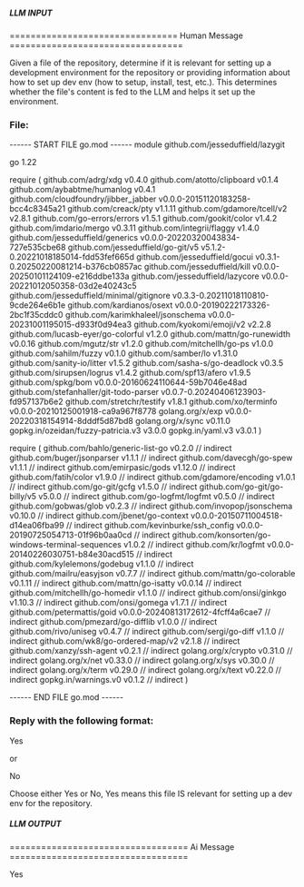 ##### LLM INPUT #####
================================ Human Message =================================

Given a file of the repository, determine if it is relevant for setting up a development environment for the repository or providing information about how to set up dev env (how to setup, install, test, etc.). This determines whether the file's content is fed to the LLM and helps it set up the environment.

### File:
------ START FILE go.mod ------
module github.com/jesseduffield/lazygit

go 1.22

require (
	github.com/adrg/xdg v0.4.0
	github.com/atotto/clipboard v0.1.4
	github.com/aybabtme/humanlog v0.4.1
	github.com/cloudfoundry/jibber_jabber v0.0.0-20151120183258-bcc4c8345a21
	github.com/creack/pty v1.1.11
	github.com/gdamore/tcell/v2 v2.8.1
	github.com/go-errors/errors v1.5.1
	github.com/gookit/color v1.4.2
	github.com/imdario/mergo v0.3.11
	github.com/integrii/flaggy v1.4.0
	github.com/jesseduffield/generics v0.0.0-20220320043834-727e535cbe68
	github.com/jesseduffield/go-git/v5 v5.1.2-0.20221018185014-fdd53fef665d
	github.com/jesseduffield/gocui v0.3.1-0.20250220081214-b376cb0857ac
	github.com/jesseduffield/kill v0.0.0-20250101124109-e216ddbe133a
	github.com/jesseduffield/lazycore v0.0.0-20221012050358-03d2e40243c5
	github.com/jesseduffield/minimal/gitignore v0.3.3-0.20211018110810-9cde264e6b1e
	github.com/kardianos/osext v0.0.0-20190222173326-2bc1f35cddc0
	github.com/karimkhaleel/jsonschema v0.0.0-20231001195015-d933f0d94ea3
	github.com/kyokomi/emoji/v2 v2.2.8
	github.com/lucasb-eyer/go-colorful v1.2.0
	github.com/mattn/go-runewidth v0.0.16
	github.com/mgutz/str v1.2.0
	github.com/mitchellh/go-ps v1.0.0
	github.com/sahilm/fuzzy v0.1.0
	github.com/samber/lo v1.31.0
	github.com/sanity-io/litter v1.5.2
	github.com/sasha-s/go-deadlock v0.3.5
	github.com/sirupsen/logrus v1.4.2
	github.com/spf13/afero v1.9.5
	github.com/spkg/bom v0.0.0-20160624110644-59b7046e48ad
	github.com/stefanhaller/git-todo-parser v0.0.7-0.20240406123903-fd957137b6e2
	github.com/stretchr/testify v1.8.1
	github.com/xo/terminfo v0.0.0-20210125001918-ca9a967f8778
	golang.org/x/exp v0.0.0-20220318154914-8dddf5d87bd8
	golang.org/x/sync v0.11.0
	gopkg.in/ozeidan/fuzzy-patricia.v3 v3.0.0
	gopkg.in/yaml.v3 v3.0.1
)

require (
	github.com/bahlo/generic-list-go v0.2.0 // indirect
	github.com/buger/jsonparser v1.1.1 // indirect
	github.com/davecgh/go-spew v1.1.1 // indirect
	github.com/emirpasic/gods v1.12.0 // indirect
	github.com/fatih/color v1.9.0 // indirect
	github.com/gdamore/encoding v1.0.1 // indirect
	github.com/go-git/gcfg v1.5.0 // indirect
	github.com/go-git/go-billy/v5 v5.0.0 // indirect
	github.com/go-logfmt/logfmt v0.5.0 // indirect
	github.com/gobwas/glob v0.2.3 // indirect
	github.com/invopop/jsonschema v0.10.0 // indirect
	github.com/jbenet/go-context v0.0.0-20150711004518-d14ea06fba99 // indirect
	github.com/kevinburke/ssh_config v0.0.0-20190725054713-01f96b0aa0cd // indirect
	github.com/konsorten/go-windows-terminal-sequences v1.0.2 // indirect
	github.com/kr/logfmt v0.0.0-20140226030751-b84e30acd515 // indirect
	github.com/kylelemons/godebug v1.1.0 // indirect
	github.com/mailru/easyjson v0.7.7 // indirect
	github.com/mattn/go-colorable v0.1.11 // indirect
	github.com/mattn/go-isatty v0.0.14 // indirect
	github.com/mitchellh/go-homedir v1.1.0 // indirect
	github.com/onsi/ginkgo v1.10.3 // indirect
	github.com/onsi/gomega v1.7.1 // indirect
	github.com/petermattis/goid v0.0.0-20240813172612-4fcff4a6cae7 // indirect
	github.com/pmezard/go-difflib v1.0.0 // indirect
	github.com/rivo/uniseg v0.4.7 // indirect
	github.com/sergi/go-diff v1.1.0 // indirect
	github.com/wk8/go-ordered-map/v2 v2.1.8 // indirect
	github.com/xanzy/ssh-agent v0.2.1 // indirect
	golang.org/x/crypto v0.31.0 // indirect
	golang.org/x/net v0.33.0 // indirect
	golang.org/x/sys v0.30.0 // indirect
	golang.org/x/term v0.29.0 // indirect
	golang.org/x/text v0.22.0 // indirect
	gopkg.in/warnings.v0 v0.1.2 // indirect
)

------ END FILE go.mod ------

### Reply with the following format:

<rel>Yes</rel>

or

<rel>No</rel>

Choose either Yes or No, Yes means this file IS relevant for setting up a dev env for the repository.

##### LLM OUTPUT #####
================================== Ai Message ==================================

<rel>Yes</rel>
